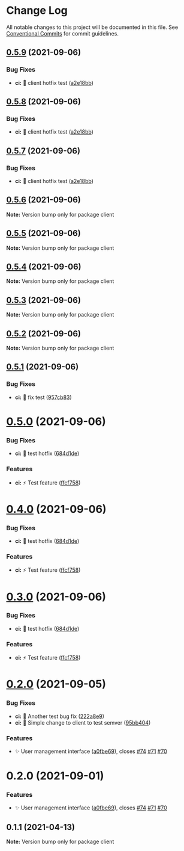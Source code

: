 # Change Log

All notable changes to this project will be documented in this file.
See [Conventional Commits](https://conventionalcommits.org) for commit guidelines.

## [0.5.9](https://github.com/seasketch/next/compare/client@0.5.6...client@0.5.9) (2021-09-06)


### Bug Fixes

* **ci:** :art: client hotfix test ([a2e18bb](https://github.com/seasketch/next/commit/a2e18bb6e300384f54ddee9f933056ce7efa08be))





## [0.5.8](https://github.com/seasketch/next/compare/client@0.5.6...client@0.5.8) (2021-09-06)


### Bug Fixes

* **ci:** :art: client hotfix test ([a2e18bb](https://github.com/seasketch/next/commit/a2e18bb6e300384f54ddee9f933056ce7efa08be))





## [0.5.7](https://github.com/seasketch/next/compare/client@0.5.6...client@0.5.7) (2021-09-06)


### Bug Fixes

* **ci:** :art: client hotfix test ([a2e18bb](https://github.com/seasketch/next/commit/a2e18bb6e300384f54ddee9f933056ce7efa08be))





## [0.5.6](https://github.com/seasketch/next/compare/client@0.5.5...client@0.5.6) (2021-09-06)

**Note:** Version bump only for package client





## [0.5.5](https://github.com/seasketch/next/compare/client@0.5.4...client@0.5.5) (2021-09-06)

**Note:** Version bump only for package client





## [0.5.4](https://github.com/seasketch/next/compare/client@0.5.3...client@0.5.4) (2021-09-06)

**Note:** Version bump only for package client





## [0.5.3](https://github.com/seasketch/next/compare/client@0.5.1...client@0.5.3) (2021-09-06)

**Note:** Version bump only for package client





## [0.5.2](https://github.com/seasketch/next/compare/client@0.5.1...client@0.5.2) (2021-09-06)

**Note:** Version bump only for package client





## [0.5.1](https://github.com/seasketch/next/compare/client@0.5.0...client@0.5.1) (2021-09-06)


### Bug Fixes

* **ci:** :art: fix test ([957cb83](https://github.com/seasketch/next/commit/957cb8327004ff0fdfa193208eff6ae5c2982b3e))





# [0.5.0](https://github.com/seasketch/next/compare/client@0.2.0...client@0.5.0) (2021-09-06)


### Bug Fixes

* **ci:** :construction: test hotfix ([684d1de](https://github.com/seasketch/next/commit/684d1de5627bc5eb7fe85aa1688872c77b056886))


### Features

* **ci:** :zap: Test feature ([ffcf758](https://github.com/seasketch/next/commit/ffcf758919fe888247e0adfd3d10df907b108dd9))





# [0.4.0](https://github.com/seasketch/next/compare/client@0.2.0...client@0.4.0) (2021-09-06)


### Bug Fixes

* **ci:** :construction: test hotfix ([684d1de](https://github.com/seasketch/next/commit/684d1de5627bc5eb7fe85aa1688872c77b056886))


### Features

* **ci:** :zap: Test feature ([ffcf758](https://github.com/seasketch/next/commit/ffcf758919fe888247e0adfd3d10df907b108dd9))





# [0.3.0](https://github.com/seasketch/next/compare/client@0.2.0...client@0.3.0) (2021-09-06)


### Bug Fixes

* **ci:** :construction: test hotfix ([684d1de](https://github.com/seasketch/next/commit/684d1de5627bc5eb7fe85aa1688872c77b056886))


### Features

* **ci:** :zap: Test feature ([ffcf758](https://github.com/seasketch/next/commit/ffcf758919fe888247e0adfd3d10df907b108dd9))





# [0.2.0](https://github.com/seasketch/next/compare/client@0.1.1...client@0.2.0) (2021-09-05)


### Bug Fixes

* **ci:** :bug: Another test bug fix ([222a8e9](https://github.com/seasketch/next/commit/222a8e93b4eb83c231491778c97008cf2f5d546f))
* **ci:** :construction: Simple change to client to test semver ([95bb404](https://github.com/seasketch/next/commit/95bb404d7d54ca76792fc3d04f8a0b0e9a8ef83f))


### Features

* :sparkles: User management interface ([a0fbe69](https://github.com/seasketch/next/commit/a0fbe695d610a995f93b9dbb76d7d5a19c99a445)), closes [#74](https://github.com/seasketch/next/issues/74) [#71](https://github.com/seasketch/next/issues/71) [#70](https://github.com/seasketch/next/issues/70)





# 0.2.0 (2021-09-01)


### Features

* :sparkles: User management interface ([a0fbe69](https://github.com/seasketch/next/commit/a0fbe695d610a995f93b9dbb76d7d5a19c99a445)), closes [#74](https://github.com/seasketch/next/issues/74) [#71](https://github.com/seasketch/next/issues/71) [#70](https://github.com/seasketch/next/issues/70)





## 0.1.1 (2021-04-13)

**Note:** Version bump only for package client
